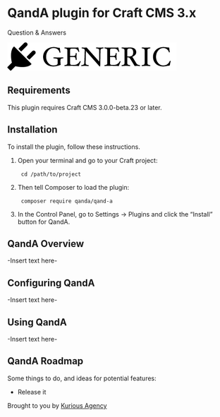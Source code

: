 # QandA plugin for Craft CMS 3.x

Question & Answers

![Screenshot](resources/img/plugin-logo.png)

## Requirements

This plugin requires Craft CMS 3.0.0-beta.23 or later.

## Installation

To install the plugin, follow these instructions.

1. Open your terminal and go to your Craft project:

        cd /path/to/project

2. Then tell Composer to load the plugin:

        composer require qanda/qand-a

3. In the Control Panel, go to Settings → Plugins and click the “Install” button for QandA.

## QandA Overview

-Insert text here-

## Configuring QandA

-Insert text here-

## Using QandA

-Insert text here-

## QandA Roadmap

Some things to do, and ideas for potential features:

* Release it

Brought to you by [Kurious Agency](https://kurious.agency)
